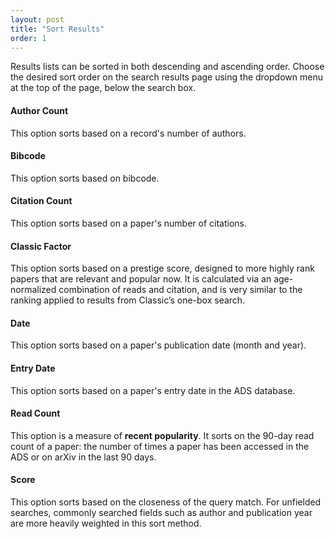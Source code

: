 ```yaml
---
layout: post
title: "Sort Results"
order: 1
---
```


Results lists can be sorted in both descending and ascending order. Choose the desired sort order on the search results page using the dropdown menu at the top of the page, below the search box.
<br/>

<h4>Author Count</h4>
This option sorts based on a record's number of authors.

<h4>Bibcode</h4>
This option sorts based on bibcode.

<h4>Citation Count</h4>
This option sorts based on a paper's number of citations.

<h4>Classic Factor</h4>
This option sorts based on a prestige score, designed to more highly rank papers that are relevant and popular now. It is calculated via an age-normalized combination of reads and citation, and is very similar to the ranking applied to results from Classic’s one-box search.

<h4>Date</h4>
This option sorts based on a paper's publication date (month and year).
<br/>

<h4>Entry Date</h4>
This option sorts based on a paper's entry date in the ADS database.
<br/>

<h4>Read Count</h4>
This option is a measure of <b>recent popularity</b>. It sorts on the
90-day read count of a paper: the number of times a paper has been
accessed in the ADS or on arXiv in the last 90 days.

<h4>Score</h4>
This option sorts based on the closeness of the query match. For unfielded searches, commonly searched fields such as author and publication year are more heavily weighted in this sort method.

